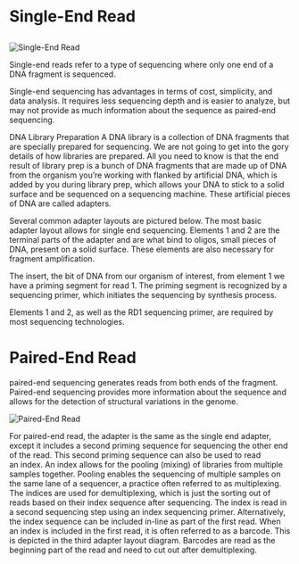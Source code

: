 # Single-End Read

## 
![Single-End Read](https://jl19.github.io/BASH_Training_Course_2023/Docs/assets/Single-End-Read.jpg)

Single-end reads refer to a type of sequencing where only one end of a DNA fragment is sequenced. 

Single-end sequencing has advantages in terms of cost, simplicity, and data analysis. It requires less sequencing depth and is easier to analyze, but may not provide as much information about the sequence as paired-end sequencing. 


DNA Library Preparation
A DNA library is a collection of DNA fragments that are specially prepared for sequencing. We are not going to get into the gory details of how libraries are prepared. All you need to know is that the end result of library prep is a bunch of DNA fragments that are made up of DNA from the organism you’re working with flanked by artificial DNA, which is added by you during library prep, which allows your DNA to stick to a solid surface and be sequenced on a sequencing machine. These artificial pieces of DNA are called adapters. 

Several common adapter layouts are pictured below. The most basic adapter layout allows for single end sequencing. Elements 1 and 2 are the terminal parts of the adapter and are what bind to oligos, small pieces of DNA, present on a solid surface. These elements are also necessary for fragment amplification. 

The insert, the bit of DNA from our organism of interest, from element 1 we have a priming segment for read 1. The priming segment is recognized by a sequencing primer, which initiates the sequencing by synthesis process. 

Elements 1 and 2, as well as the RD1 sequencing primer, are required by most sequencing technologies. 



# Paired-End Read
paired-end sequencing generates reads from both ends of the fragment. Paired-end sequencing provides more information about the sequence and allows for the detection of structural variations in the genome.

![Paired-End Read](https://jl19.github.io/BASH_Training_Course_2023/Docs/assets/Paired-End-Read.jpg)


For paired-end read, the adapter is the same as the single end adapter, except it includes a second priming sequence for sequencing the other end of the read. This second priming sequence can also be used to read an index. An index allows for the pooling (mixing) of libraries from multiple samples together. Pooling enables the sequencing of multiple samples on the same lane of a sequencer, a practice often referred to as multiplexing.  The indices are used for demultiplexing, which is just the sorting out of reads based on their index sequence after sequencing. The index is read in a second sequencing step using an index sequencing primer. Alternatively, the index sequence can be included in-line as part of the first read. When an index is included in the first read, it is often referred to as a barcode. This is depicted in the third adapter layout diagram. Barcodes are read as the beginning part of the read and need to cut out after demultiplexing.

